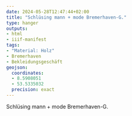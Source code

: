 ```yaml
---
date: 2024-05-28T12:47:44+02:00
title: "Schlüsing mann + mode Bremerhaven-G."
type: hanger
outputs:
- html
- iiif-manifest
tags:
- "Material: Holz"
- Bremerhaven
- Bekleidungsgeschäft
geojson:
  coordinates:
  - 8.5908051
  - 53.5335032
  precision: exact
---
```

Schlüsing
mann + mode
Bremerhaven-G.
